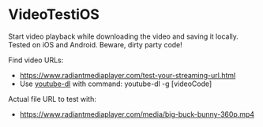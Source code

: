 # VideoTestiOS
Start video playback while downloading the video and saving it locally. Tested on iOS and Android. Beware, dirty party code!

Find video URLs:
* https://www.radiantmediaplayer.com/test-your-streaming-url.html
* Use [youtube-dl](https://github.com/ytdl-org/youtube-dl/) with command: youtube-dl -g [videoCode]

Actual file URL to test with:
* https://www.radiantmediaplayer.com/media/big-buck-bunny-360p.mp4


